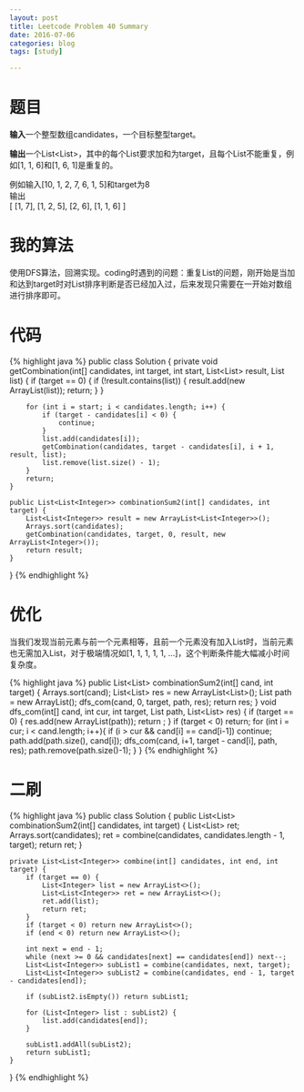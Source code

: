 ```yaml
---
layout: post
title: Leetcode Problem 40 Summary
date: 2016-07-06
categories: blog
tags: [study]

---
```


# 题目

**输入**一个整型数组candidates，一个目标整型target。

**输出**一个List<List<Integer>>，其中的每个List要求加和为target，且每个List不能重复，例如[1, 1, 6]和[1, 6, 1]是重复的。

例如输入[10, 1, 2, 7, 6, 1, 5]和target为8  
输出  
[
  [1, 7],
  [1, 2, 5],
  [2, 6],
  [1, 1, 6]
]

# 我的算法

使用DFS算法，回溯实现。coding时遇到的问题：重复List的问题，刚开始是当加和达到target时对List排序判断是否已经加入过，后来发现只需要在一开始对数组进行排序即可。  

# 代码

{% highlight java %}
public class Solution {
    private void getCombination(int[] candidates, int target, int start, List<List<Integer>> result, List<Integer> list) {
        if (target == 0) {
            if (!result.contains(list)) {
                result.add(new ArrayList<Integer>(list));
                return;
            }
        }
        
        for (int i = start; i < candidates.length; i++) {
            if (target - candidates[i] < 0) {
                continue;
            }
            list.add(candidates[i]);
            getCombination(candidates, target - candidates[i], i + 1, result, list);
            list.remove(list.size() - 1);
        }
        return;
    }
    
    public List<List<Integer>> combinationSum2(int[] candidates, int target) {
        List<List<Integer>> result = new ArrayList<List<Integer>>();
        Arrays.sort(candidates);
        getCombination(candidates, target, 0, result, new ArrayList<Integer>());
        return result;
    }
}
{% endhighlight %}

# 优化

当我们发现当前元素与前一个元素相等，且前一个元素没有加入List时，当前元素也无需加入List，对于极端情况如[1, 1, 1, 1, 1, ...]，这个判断条件能大幅减小时间复杂度。

{% highlight java %}
public List<List<Integer>> combinationSum2(int[] cand, int target) {
    Arrays.sort(cand);
    List<List<Integer>> res = new ArrayList<List<Integer>>();
    List<Integer> path = new ArrayList<Integer>();
    dfs_com(cand, 0, target, path, res);
    return res;
}
void dfs_com(int[] cand, int cur, int target, List<Integer> path, List<List<Integer>> res) {
    if (target == 0) {
        res.add(new ArrayList(path));
        return ;
    }
    if (target < 0) return;
    for (int i = cur; i < cand.length; i++){
        if (i > cur && cand[i] == cand[i-1]) continue;
        path.add(path.size(), cand[i]);
        dfs_com(cand, i+1, target - cand[i], path, res);
        path.remove(path.size()-1);
    }
}
{% endhighlight %}

# 二刷

{% highlight java %}
public class Solution {
    public List<List<Integer>> combinationSum2(int[] candidates, int target) {
        List<List<Integer>> ret;
        Arrays.sort(candidates);
        ret = combine(candidates, candidates.length - 1, target);
        return ret;
    }
    
    private List<List<Integer>> combine(int[] candidates, int end, int target) {
        if (target == 0) {
            List<Integer> list = new ArrayList<>();
            List<List<Integer>> ret = new ArrayList<>();
            ret.add(list);
            return ret;
        }
        if (target < 0) return new ArrayList<>();
        if (end < 0) return new ArrayList<>();
        
        int next = end - 1;
        while (next >= 0 && candidates[next] == candidates[end]) next--;
        List<List<Integer>> subList1 = combine(candidates, next, target);
        List<List<Integer>> subList2 = combine(candidates, end - 1, target - candidates[end]);
        
        if (subList2.isEmpty()) return subList1;
        
        for (List<Integer> list : subList2) {
            list.add(candidates[end]);
        }
        
        subList1.addAll(subList2);
        return subList1;
    }
}
{% endhighlight %}